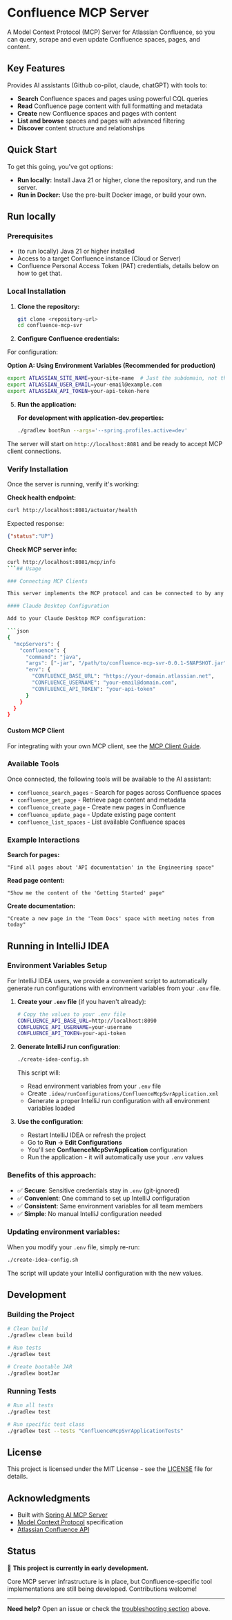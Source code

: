 # Confluence MCP Server

A Model Context Protocol (MCP) Server for Atlassian Confluence, so you can query, scrape and even update Confluence spaces, pages, and content.

## Key Features

Provides AI assistants (Github co-pilot, claude, chatGPT) with tools to:
- **Search** Confluence spaces and pages using powerful CQL queries
- **Read** Confluence page content with full formatting and metadata
- **Create** new Confluence spaces and pages with content
- **List and browse** spaces and pages with advanced filtering
- **Discover** content structure and relationships

## Quick Start

To get this going, you've got options:

- **Run locally:** Install Java 21 or higher, clone the repository, and run the server.
- **Run in Docker:** Use the pre-built Docker image, or build your own.

## Run locally

### Prerequisites

- (to run locally) Java 21 or higher installed
- Access to a target Confluence instance (Cloud or Server)
- Confluence Personal Access Token (PAT) credentials, details below on how to get that.

### Local Installation

1. **Clone the repository:**
   ```bash
   git clone <repository-url>
   cd confluence-mcp-svr
   ```

2. **Configure Confluence credentials:**

  For configuration:

   **Option A: Using Environment Variables (Recommended for production)**
   ```bash
   export ATLASSIAN_SITE_NAME=your-site-name  # Just the subdomain, not the full URL
   export ATLASSIAN_USER_EMAIL=your-email@example.com
   export ATLASSIAN_API_TOKEN=your-api-token-here
   ```
5. **Run the application:**

   **For development with application-dev.properties:**
   ```bash
   ./gradlew bootRun --args='--spring.profiles.active=dev'
   ```

The server will start on `http://localhost:8081` and be ready to accept MCP client connections.

### Verify Installation

Once the server is running, verify it's working:

**Check health endpoint:**
```bash
curl http://localhost:8081/actuator/health
```

Expected response:
```json
{"status":"UP"}
```

**Check MCP server info:**
```bash
curl http://localhost:8081/mcp/info
```## Usage

### Connecting MCP Clients

This server implements the MCP protocol and can be connected to by any MCP-compatible client.

#### Claude Desktop Configuration

Add to your Claude Desktop MCP configuration:

```json
{
  "mcpServers": {
    "confluence": {
      "command": "java",
      "args": ["-jar", "/path/to/confluence-mcp-svr-0.0.1-SNAPSHOT.jar"],
      "env": {
        "CONFLUENCE_BASE_URL": "https://your-domain.atlassian.net",
        "CONFLUENCE_USERNAME": "your-email@domain.com",
        "CONFLUENCE_API_TOKEN": "your-api-token"
      }
    }
  }
}
```

#### Custom MCP Client

For integrating with your own MCP client, see the [MCP Client Guide](docs/MCP-CLIENT.md).

### Available Tools

Once connected, the following tools will be available to the AI assistant:

- `confluence_search_pages` - Search for pages across Confluence spaces
- `confluence_get_page` - Retrieve page content and metadata
- `confluence_create_page` - Create new pages in Confluence
- `confluence_update_page` - Update existing page content
- `confluence_list_spaces` - List available Confluence spaces

### Example Interactions

**Search for pages:**
```
"Find all pages about 'API documentation' in the Engineering space"
```

**Read page content:**
```
"Show me the content of the 'Getting Started' page"
```

**Create documentation:**
```
"Create a new page in the 'Team Docs' space with meeting notes from today"
```

## Running in IntelliJ IDEA

### Environment Variables Setup

For IntelliJ IDEA users, we provide a convenient script to automatically generate run configurations with environment variables from your `.env` file.

1. **Create your `.env` file** (if you haven't already):
   ```bash
   # Copy the values to your .env file
   CONFLUENCE_API_BASE_URL=http://localhost:8090
   CONFLUENCE_API_USERNAME=your-username
   CONFLUENCE_API_TOKEN=your-api-token
   ```

2. **Generate IntelliJ run configuration**:
   ```bash
   ./create-idea-config.sh
   ```

   This script will:
   - Read environment variables from your `.env` file
   - Create `.idea/runConfigurations/ConfluenceMcpSvrApplication.xml`
   - Generate a proper IntelliJ run configuration with all environment variables loaded

3. **Use the configuration**:
   - Restart IntelliJ IDEA or refresh the project
   - Go to **Run → Edit Configurations**
   - You'll see **ConfluenceMcpSvrApplication** configuration
   - Run the application - it will automatically use your `.env` values

### Benefits of this approach:

- ✅ **Secure**: Sensitive credentials stay in `.env` (git-ignored)
- ✅ **Convenient**: One command to set up IntelliJ configuration
- ✅ **Consistent**: Same environment variables for all team members
- ✅ **Simple**: No manual IntelliJ configuration needed

### Updating environment variables:

When you modify your `.env` file, simply re-run:
```bash
./create-idea-config.sh
```

The script will update your IntelliJ configuration with the new values.

## Development

### Building the Project

```bash
# Clean build
./gradlew clean build

# Run tests
./gradlew test

# Create bootable JAR
./gradlew bootJar
```

### Running Tests

```bash
# Run all tests
./gradlew test

# Run specific test class
./gradlew test --tests "ConfluenceMcpSvrApplicationTests"
```


## License

This project is licensed under the MIT License - see the [LICENSE](LICENSE) file for details.

## Acknowledgments

- Built with [Spring AI MCP Server](https://docs.spring.io/spring-ai/reference/api/mcp/mcp-server-boot-starter-docs.html)
- [Model Context Protocol](https://modelcontextprotocol.io/) specification
- [Atlassian Confluence API](https://developer.atlassian.com/cloud/confluence/rest/v2/)

## Status

🚧 **This project is currently in early development.** 

Core MCP server infrastructure is in place, but Confluence-specific tool implementations are still being developed. Contributions welcome!

---

**Need help?** Open an issue or check the [troubleshooting section](#troubleshooting) above.
